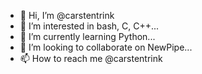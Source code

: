 - 👋 Hi, I’m @carstentrink
- 👀 I’m interested in bash, C, C++...
- 🌱 I’m currently learning Python...
- 💞️ I’m looking to collaborate on NewPipe...
- 📫 How to reach me @carstentrink

<!---
carstentrink/carstentrink is a ✨ special ✨ repository because its `README.md` (this file) appears on your GitHub profile.
You can click the Preview link to take a look at your changes.
--->
